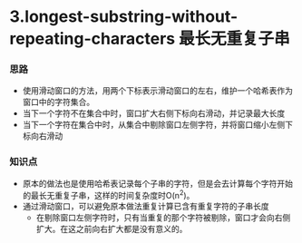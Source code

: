 # 3.longest-substring-without-repeating-characters 最长无重复子串

### 思路

- 使用滑动窗口的方法，用两个下标表示滑动窗口的左右，维护一个哈希表作为窗口中的字符集合。
- 当下一个字符不在集合中时，窗口扩大右侧下标向右滑动，并记录最大长度
- 当下一个字符在集合中时，从集合中剔除窗口左侧字符，并将窗口缩小左侧下标向右滑动



### 知识点

- 原本的做法也是使用哈希表记录每个子串的字符，但是会去计算每个字符开始的最长无重复子串，这样的时间复杂度时O(n<sup>2</sup>)。
- 通过滑动窗口，可以避免原本做法重复计算已含有重复字符的子串长度
  - 在剔除窗口左侧字符时，只有当重复的那个字符被剔除，窗口才会向右侧扩大。在这之前向右扩大都是没有意义的。

